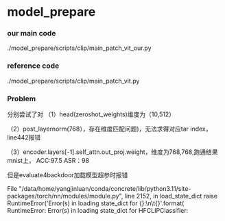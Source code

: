 # model_prepare

### our main code
./model_prepare/scripts/clip/main_patch_vit_our.py

### reference code
./model_prepare/scripts/clip/main_patch_vit.py 

### Problem
分别尝试了对
（1）head(zeroshot_weights)维度为（10,512）

（2）post_layernorm(768），存在维度匹配问题)，无法求得对应tar index，line442报错

（3）encoder.layers[-1].self_attn.out_proj.weight，维度为768,768,跑通结果
mnist上， ACC:97.5 ASR：98


但是evaluate4backdoor加载模型超参时报错

  File "/data/home/yangjinluan/conda/concrete/lib/python3.11/site-packages/torch/nn/modules/module.py", line 2152, in
load_state_dict
    raise RuntimeError('Error(s) in loading state_dict for {}:\n\t{}'.format(
RuntimeError: Error(s) in loading state_dict for HFCLIPClassifier:



